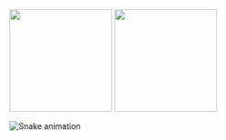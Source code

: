 

<div>
  <img height="180em" src="https://github-readme-stats.vercel.app/api?username=EuJohnnyBravo&hide=contribs&title_color=76ABAE&text_color=EEEEEE&bg_color=222831&border_color=31363F">
  <img height="180em" src="https://github-readme-stats.vercel.app/api/top-langs/?username=EuJohnnyBravo&layout=compact&title_color=76ABAE&text_color=EEEEEE&bg_color=222831&border_color=31363F">
</div>

![Snake animation](https://github.com/seu-usuário-aqui/EuJohnnyBravo/blob/output/github-contribution-grid-snake.svg)

